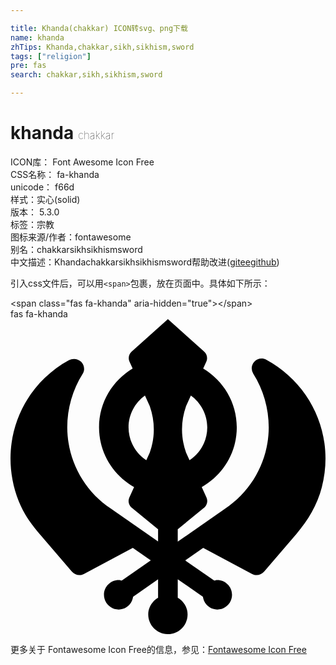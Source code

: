 ```yaml
---

title: Khanda(chakkar) ICON转svg、png下载
name: khanda
zhTips: Khanda,chakkar,sikh,sikhism,sword
tags: ["religion"]
pre: fas
search: chakkar,sikh,sikhism,sword

---
```


# khanda  <small style="font-size: 60%;font-weight: 100">chakkar</small>


<div class="detail-page">
<p>
<span>
ICON库：
<span class="badge-secondary badge">Font Awesome Icon Free</span> 
</span>
<br/>
<span>
CSS名称：
<span class="badge-secondary badge">fa-khanda</span> 
</span>
<br/>
<span>
unicode：
<span class="badge-secondary badge">f66d</span> 
<copy-btn content='f66d' btn-title=""></copy-btn>
<copy-btn :content='String.fromCodePoint(parseInt("f66d", 16))' btn-title="复制U"></copy-btn>
</span><br/><span>样式：<span class="badge-light badge">实心(solid)</span></span>
<br/>
<span>
版本：
<span class="badge-secondary badge">5.3.0</span> 
</span><br/><span>标签：<span class="badge-light badge"><router-link to="/tags/religion.html">宗教</router-link></span></span>
<br/>
<span>图标来源/作者：<span class="badge-light badge">fontawesome</span></span> 
<br/>
<span>别名：<span class="badge-light badge">chakkar</span><span class="badge-light badge">sikh</span><span class="badge-light badge">sikhism</span><span class="badge-light badge">sword</span></span><br/><span class="zh-detail">中文描述：<span class="badge-primary badge">Khanda</span><span class="badge-primary badge">chakkar</span><span class="badge-primary badge">sikh</span><span class="badge-primary badge">sikhism</span><span class="badge-primary badge">sword</span><span class="help-link"><span>帮助改进</span>(<a href="https://gitee.com/liuwave/icon-helper/edit/master/json/fontawesome/solid/khanda.json" target="_blank" rel="noopener noreferrer">gitee</a><a href="https://github.com/liuwave/icon-helper/edit/master/json/fontawesome/solid/khanda.json" target="_blank" rel="noopener noreferrer">github</a></span>)</span><br/>
</p>
</div>
<div class="alert alert-dark">
  <i class="fas fa-khanda fa-xs"></i>
  <i class="fas fa-khanda fa-sm"></i>
  <i class="fas fa-khanda fa-lg"></i>
  <i class="fas fa-khanda fa-2x"></i>
  <i class="fas fa-khanda fa-3x"></i>
  <i class="fas fa-khanda fa-5x"></i>
  <i class="fas fa-khanda fa-7x"></i>
</div>
<div>
  <p>引入css文件后，可以用<code>&lt;span&gt;</code>包裹，放在页面中。具体如下所示：    
  </p>
  <div class="alert alert-primary" style="font-size: 14px">
    &lt;span class="fas fa-khanda" aria-hidden="true"&gt;&lt;/span&gt;
    <copy-btn content='<span class="fas fa-khanda" aria-hidden="true"></span>'></copy-btn>
  </div>
  <div class="alert alert-secondary">
    <i class="fas fa-khanda"
    style="font-size: 24px"
    aria-hidden="true"></i> fas fa-khanda
    <copy-btn content="fas fa-khanda" btn-title="复制图标名称"></copy-btn>
  </div>
</div>
<div id="svg" class="svg-wrap">
<svg xmlns="http://www.w3.org/2000/svg" viewBox="0 0 512 512"><path d="M415.81 66c-6.37-3.5-14.37-2.33-19.36 3.02a15.974 15.974 0 0 0-1.91 19.52c16.49 26.16 25.2 56.39 25.2 87.41-.19 53.25-26.77 102.69-71.27 132.41l-76.63 53.35v-20.1l44.05-36.09c3.92-4.2 5-10.09 2.81-15.28L310.85 273c33.84-19.26 56.94-55.25 56.94-96.99 0-40.79-22.02-76.13-54.59-95.71l5.22-11.44c2.34-5.53.93-11.83-3.57-16.04L255.86 0l-58.99 52.81c-4.5 4.21-5.9 10.51-3.57 16.04l5.22 11.44c-32.57 19.58-54.59 54.93-54.59 95.72 0 41.75 23.09 77.73 56.94 96.99l-7.85 17.24c-2.19 5.18-1.1 11.07 2.81 15.28l44.05 36.09v19.9l-76.59-53.33C119.02 278.62 92.44 229.19 92.26 176c0-31.08 8.71-61.31 25.2-87.47 3.87-6.16 2.4-13.77-2.59-19.08-5-5.34-13.68-6.2-20.02-2.7C16.32 109.6-22.3 205.3 13.36 295.99c7.07 17.99 17.89 34.38 30.46 49.06l55.97 65.36c4.87 5.69 13.04 7.24 19.65 3.72l79.35-42.23L228 392.23l-47.08 32.78c-1.67-.37-3.23-1.01-5.01-1.01-13.25 0-23.99 10.74-23.99 24 0 13.25 10.74 24 23.99 24 12.1 0 21.69-9.11 23.33-20.76l40.63-28.28v29.95c-9.39 5.57-15.99 15.38-15.99 27.1 0 17.67 14.32 32 31.98 32s31.98-14.33 31.98-32c0-11.71-6.61-21.52-15.99-27.1v-30.15l40.91 28.48C314.41 462.89 324 472 336.09 472c13.25 0 23.99-10.75 23.99-24 0-13.26-10.74-24-23.99-24-1.78 0-3.34.64-5.01 1.01L284 392.23l29.21-20.34 79.35 42.23c6.61 3.52 14.78 1.97 19.65-3.71l52.51-61.31c18.87-22.02 34-47.5 41.25-75.59 21.62-83.66-16.45-167.27-90.16-207.51zm-95.99 110c0 22.3-11.49 41.92-28.83 53.38l-5.65-12.41c-8.75-24.52-8.75-51.04 0-75.56l7.83-17.18c16.07 11.65 26.65 30.45 26.65 51.77zm-127.93 0c0-21.32 10.58-40.12 26.66-51.76l7.83 17.18c8.75 24.52 8.75 51.03 0 75.56l-5.65 12.41c-17.34-11.46-28.84-31.09-28.84-53.39z"/></svg>
</div>
<detail full-name='fa-khanda'></detail>
    
<div><p>更多关于  Fontawesome Icon Free的信息，参见：<a target="_blank" href="https://iconhelper.cn/fontawesome.html">Fontawesome Icon Free</a>
</p></div>
